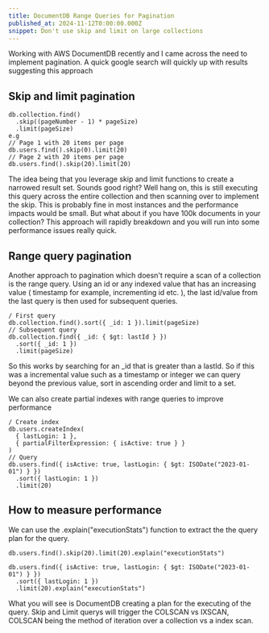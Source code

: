 ```yaml
---
title: DocumentDB Range Queries for Pagination
published_at: 2024-11-12T0:00:00.000Z
snippet: Don't use skip and limit on large collections
---
```


Working with AWS DocumentDB recently and I came across the need to implement pagination. A quick google search will quickly up with results suggesting this approach 

## Skip and limit pagination 

```
db.collection.find()
  .skip((pageNumber - 1) * pageSize)
  .limit(pageSize)
e.g
// Page 1 with 20 items per page
db.users.find().skip(0).limit(20)
// Page 2 with 20 items per page
db.users.find().skip(20).limit(20)
``` 

The idea being that you leverage skip and limit functions to create a narrowed result set. Sounds good right? Well hang on, this is still executing this query across the entire collection and then scanning over to implement the skip. This is probably fine in most instances and the performance impacts would be small. But what about if you have 100k documents in your collection? This approach will rapidly breakdown and you will run into some performance issues really quick. 

## Range query pagination 

Another approach to pagination which doesn't require a scan of a collection is the range query. Using an id or any indexed value that has an increasing value ( timestamp for example, incrementing id etc. ), the last id/value from the last query is then used for subsequent queries. 

```
/ First query
db.collection.find().sort({ _id: 1 }).limit(pageSize)
// Subsequent query
db.collection.find({ _id: { $gt: lastId } })
  .sort({ _id: 1 })
  .limit(pageSize)
```

So this works by searching for an _id that is greater than a lastId. So if this was a incremental value such as a timestamp or integer we can query beyond the previous value, sort in ascending order and limit to a set. 


We can also create partial indexes with range queries to improve performance 

```
/ Create index
db.users.createIndex(
  { lastLogin: 1 },
  { partialFilterExpression: { isActive: true } }
)
// Query
db.users.find({ isActive: true, lastLogin: { $gt: ISODate("2023-01-01") } })
  .sort({ lastLogin: 1 })
  .limit(20)
```


## How to measure performance 

We can use the .explain("executionStats") function to extract the the query plan for the query. 

```
db.users.find().skip(20).limit(20).explain("executionStats")
```

```
db.users.find({ isActive: true, lastLogin: { $gt: ISODate("2023-01-01") } })
  .sort({ lastLogin: 1 })
  .limit(20).explain("executionStats")
```

What you will see is DocumentDB creating a plan for the executing of the query. Skip and Limit querys will trigger the COLSCAN vs IXSCAN, COLSCAN being the method of iteration over a collection vs a index scan. 
